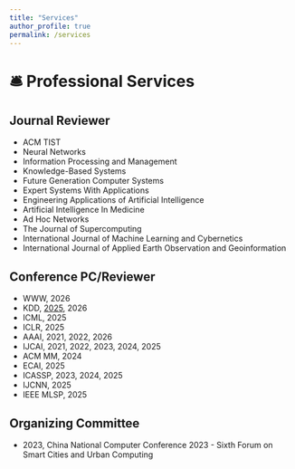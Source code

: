 ```yaml
---
title: "Services"
author_profile: true
permalink: /services
---
```


# 🛎 Professional Services

## Journal Reviewer
- ACM TIST
- Neural Networks 
- Information Processing and Management
- Knowledge-Based Systems
- Future Generation Computer Systems
- Expert Systems With Applications
- Engineering Applications of Artificial Intelligence
- Artificial Intelligence In Medicine
- Ad Hoc Networks
- The Journal of Supercomputing
- International Journal of Machine Learning and Cybernetics
- International Journal of Applied Earth Observation and Geoinformation

## Conference PC/Reviewer
- WWW, 2026
- KDD, <a href="https://kdd2025.kdd.org/research-track-program-committee/">2025</a>, 2026
- ICML, 2025
- ICLR, 2025
- AAAI, 2021, 2022, 2026
- IJCAI, 2021, 2022, 2023, 2024, 2025
- ACM MM, 2024
- ECAI, 2025
- ICASSP, 2023, 2024, 2025
- IJCNN, 2025
- IEEE MLSP, 2025

## Organizing Committee
- 2023, China National Computer Conference 2023 - Sixth Forum on Smart Cities and Urban Computing
